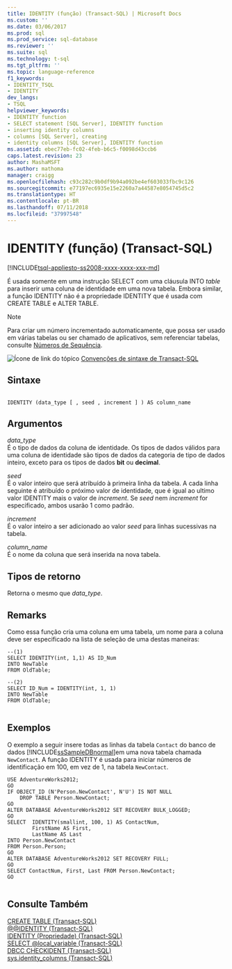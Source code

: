 ```yaml
---
title: IDENTITY (função) (Transact-SQL) | Microsoft Docs
ms.custom: ''
ms.date: 03/06/2017
ms.prod: sql
ms.prod_service: sql-database
ms.reviewer: ''
ms.suite: sql
ms.technology: t-sql
ms.tgt_pltfrm: ''
ms.topic: language-reference
f1_keywords:
- IDENTITY_TSQL
- IDENTITY
dev_langs:
- TSQL
helpviewer_keywords:
- IDENTITY function
- SELECT statement [SQL Server], IDENTITY function
- inserting identity columns
- columns [SQL Server], creating
- identity columns [SQL Server], IDENTITY function
ms.assetid: ebec77eb-fc02-4feb-b6c5-f0098d43ccb6
caps.latest.revision: 23
author: MashaMSFT
ms.author: mathoma
manager: craigg
ms.openlocfilehash: c93c282c9b0df9b94a092be4ef603033fbc9c126
ms.sourcegitcommit: e77197ec6935e15e2260a7a44587e8054745d5c2
ms.translationtype: HT
ms.contentlocale: pt-BR
ms.lasthandoff: 07/11/2018
ms.locfileid: "37997548"
---
```

# <a name="identity-function-transact-sql"></a>IDENTITY (função) (Transact-SQL)
[!INCLUDE[tsql-appliesto-ss2008-xxxx-xxxx-xxx-md](../../includes/tsql-appliesto-ss2008-xxxx-xxxx-xxx-md.md)]

  É usada somente em uma instrução SELECT com uma cláusula INTO *table* para inserir uma coluna de identidade em uma nova tabela. Embora similar, a função IDENTITY não é a propriedade IDENTITY que é usada com CREATE TABLE e ALTER TABLE.  
  
> [!NOTE]  
>  Para criar um número incrementado automaticamente, que possa ser usado em várias tabelas ou ser chamado de aplicativos, sem referenciar tabelas, consulte [Números de Sequência](../../relational-databases/sequence-numbers/sequence-numbers.md).  
  
 ![Ícone de link do tópico](../../database-engine/configure-windows/media/topic-link.gif "Ícone de link do tópico") [Convenções de sintaxe de Transact-SQL](../../t-sql/language-elements/transact-sql-syntax-conventions-transact-sql.md)  
  
## <a name="syntax"></a>Sintaxe  
  
```  
  
IDENTITY (data_type [ , seed , increment ] ) AS column_name  
```  
  
## <a name="arguments"></a>Argumentos  
 *data_type*  
 É o tipo de dados da coluna de identidade. Os tipos de dados válidos para uma coluna de identidade são tipos de dados da categoria de tipo de dados inteiro, exceto para os tipos de dados **bit** ou **decimal**.  
  
 *seed*  
 É o valor inteiro que será atribuído à primeira linha da tabela. A cada linha seguinte é atribuído o próximo valor de identidade, que é igual ao ultimo valor IDENTITY mais o valor de *increment*. Se *seed* nem *increment* for especificado, ambos usarão 1 como padrão.  
  
 *increment*  
 É o valor inteiro a ser adicionado ao valor *seed* para linhas sucessivas na tabela.  
  
 *column_name*  
 É o nome da coluna que será inserida na nova tabela.  
  
## <a name="return-types"></a>Tipos de retorno  
 Retorna o mesmo que *data_type*.  
  
## <a name="remarks"></a>Remarks  
 Como essa função cria uma coluna em uma tabela, um nome para a coluna deve ser especificado na lista de seleção de uma destas maneiras:  
  
```  
--(1)  
SELECT IDENTITY(int, 1,1) AS ID_Num  
INTO NewTable  
FROM OldTable;  
  
--(2)  
SELECT ID_Num = IDENTITY(int, 1, 1)  
INTO NewTable  
FROM OldTable;  
  
```  
  
## <a name="examples"></a>Exemplos  
 O exemplo a seguir insere todas as linhas da tabela `Contact` do banco de dados [!INCLUDE[ssSampleDBnormal](../../includes/sssampledbnormal-md.md)]em uma nova tabela chamada `NewContact`. A função IDENTITY é usada para iniciar números de identificação em 100, em vez de 1, na tabela `NewContact`.  
  
```  
USE AdventureWorks2012;  
GO  
IF OBJECT_ID (N'Person.NewContact', N'U') IS NOT NULL  
    DROP TABLE Person.NewContact;  
GO  
ALTER DATABASE AdventureWorks2012 SET RECOVERY BULK_LOGGED;  
GO  
SELECT  IDENTITY(smallint, 100, 1) AS ContactNum,  
        FirstName AS First,  
        LastName AS Last  
INTO Person.NewContact  
FROM Person.Person;  
GO  
ALTER DATABASE AdventureWorks2012 SET RECOVERY FULL;  
GO  
SELECT ContactNum, First, Last FROM Person.NewContact;  
GO  
  
```  
  
## <a name="see-also"></a>Consulte Também  
 [CREATE TABLE &#40;Transact-SQL&#41;](../../t-sql/statements/create-table-transact-sql.md)   
 [@@IDENTITY &#40;Transact-SQL&#41;](../../t-sql/functions/identity-transact-sql.md)   
 [IDENTITY &#40;Propriedade&#41; &#40;Transact-SQL&#41;](../../t-sql/statements/create-table-transact-sql-identity-property.md)   
 [SELECT @local_variable &#40;Transact-SQL&#41;](../../t-sql/language-elements/select-local-variable-transact-sql.md)   
 [DBCC CHECKIDENT &#40;Transact-SQL&#41;](../../t-sql/database-console-commands/dbcc-checkident-transact-sql.md)   
 [sys.identity_columns &#40;Transact-SQL&#41;](../../relational-databases/system-catalog-views/sys-identity-columns-transact-sql.md)  
  
  
